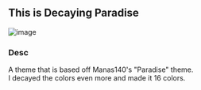 ## This is Decaying Paradise
![image](https://user-images.githubusercontent.com/118438453/212830387-707ef3ed-a4ea-4b8e-bd4d-66c27fedd836.png) <br>

### Desc
A theme that is based off Manas140's "Paradise" theme. <br>
I decayed the colors even more and made it 16 colors.
